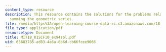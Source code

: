 ```yaml
---
content_type: resource
description: This resource contains the solutions for the problems related to the
  summing the geometric series.
file: /media/https%3A/open-learning-course-data-rc.s3.amazonaws.com/18-01sc-single-variable-calculus-fall-2010/63683785ad834a6a8b6dcb66fcee9066_MIT18_01SCF10_ex94sol.pdf
file_type: application/pdf
resourcetype: Document
title: MIT18_01SCF10_ex94sol.pdf
uid: 63683785-ad83-4a6a-8b6d-cb66fcee9066
---
```

